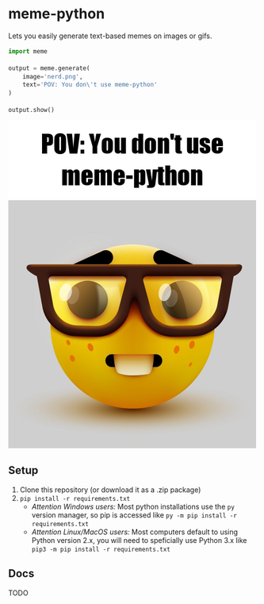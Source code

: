 # meme-python
 
Lets you easily generate text-based memes on images or gifs.
```py
import meme

output = meme.generate(
    image='nerd.png',
    text='POV: You don\'t use meme-python'
)

output.show()
```
![example](examples/output/meme.png)


## Setup
1. Clone this repository (or download it as a .zip package)
2. `pip install -r requirements.txt`
    - *Attention Windows users:* Most python installations use the `py` version manager, so pip is accessed like `py -m pip install -r requirements.txt`
    - *Attention Linux/MacOS users:* Most computers default to using Python version 2.x, you will need to speficially use Python 3.x like `pip3 -m pip install -r requirements.txt`

## Docs
TODO
